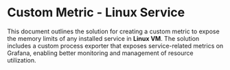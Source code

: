 # Custom Metric - Linux Service

This document outlines the solution for creating a custom metric to expose the memory limits of any installed service in **Linux VM**. The solution includes a custom process exporter that exposes service-related metrics on Grafana, enabling better monitoring and management of resource utilization.